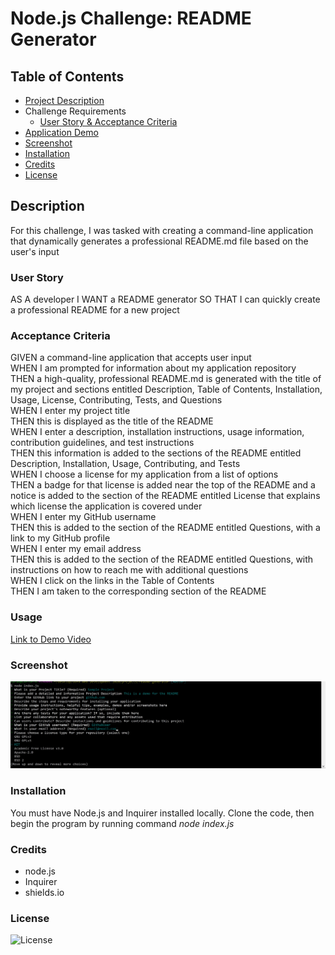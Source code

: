 # Node.js Challenge: README Generator

## Table of Contents
  * [Project Description](#description)
  * Challenge Requirements
    * [User Story & Acceptance Criteria](#user-story)
  * [Application Demo](#usage)
  * [Screenshot](#screenshot)
  * [Installation](#installation)
  * [Credits](#credits)
  * [License](#license)
  
## Description

For this challenge, I was tasked with creating a command-line application that dynamically generates a professional README.md file based on the user's input

### User Story

AS A developer
I WANT a README generator
SO THAT I can quickly create a professional README for a new project

### Acceptance Criteria

GIVEN a command-line application that accepts user input  
WHEN I am prompted for information about my application repository  
THEN a high-quality, professional README.md is generated with the title of my project and sections entitled Description, Table of Contents, Installation, Usage, License, Contributing, Tests, and Questions  
WHEN I enter my project title  
THEN this is displayed as the title of the README  
WHEN I enter a description, installation instructions, usage information, contribution guidelines, and test instructions  
THEN this information is added to the sections of the README entitled Description, Installation, Usage, Contributing, and Tests  
WHEN I choose a license for my application from a list of options  
THEN a badge for that license is added near the top of the README and a notice is added to the section of the README entitled License that explains which license the application is covered under  
WHEN I enter my GitHub username  
THEN this is added to the section of the README entitled Questions, with a link to my GitHub profile  
WHEN I enter my email address  
THEN this is added to the section of the README entitled Questions, with instructions on how to reach me with additional questions  
WHEN I click on the links in the Table of Contents  
THEN I am taken to the corresponding section of the README  

### Usage

[Link to Demo Video](https://drive.google.com/file/d/1mqFVzPb8lyPerRH3Sj_97JjIbB6tmIyE/view)

### Screenshot

![screenshot](https://github.com/kara-krzystan/readme-generator/blob/master/assets/images/README_screenshot.png)

### Installation

You must have Node.js and Inquirer installed locally. Clone the code, then begin the program by running command _node index.js_

### Credits

* node.js
* Inquirer
* shields.io

### License

![License](https://img.shields.io/badge/License-MIT-9cf.svg)
